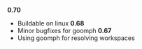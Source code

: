 **0.70**
- Buildable on linux
**0.68**
- Minor bugfixes for goomph
**0.67**
- Using goomph for resolving workspaces

